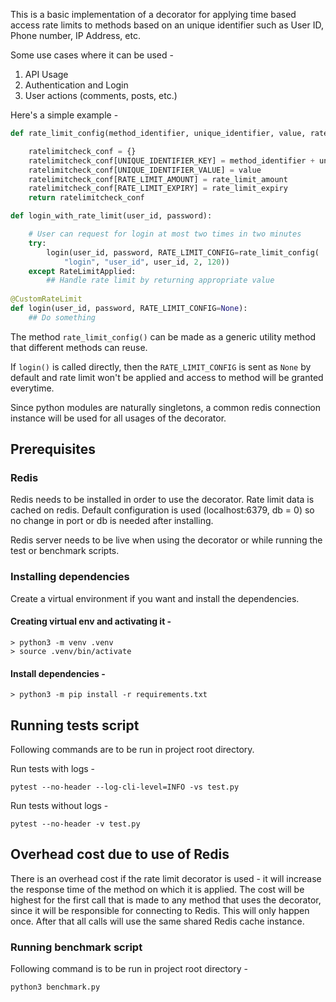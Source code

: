 This is a basic implementation of a decorator for applying time based access rate limits to methods based on an unique identifier such as User ID, Phone number, IP Address, etc. 

Some use cases where it can be used - 

1. API Usage
2. Authentication and Login
3. User actions (comments, posts, etc.)

Here's  a simple example -

```python
def rate_limit_config(method_identifier, unique_identifier, value, rate_limit_amount, rate_limit_expiry):

    ratelimitcheck_conf = {}
    ratelimitcheck_conf[UNIQUE_IDENTIFIER_KEY] = method_identifier + unique_identifier
    ratelimitcheck_conf[UNIQUE_IDENTIFIER_VALUE] = value
    ratelimitcheck_conf[RATE_LIMIT_AMOUNT] = rate_limit_amount
    ratelimitcheck_conf[RATE_LIMIT_EXPIRY] = rate_limit_expiry
    return ratelimitcheck_conf

def login_with_rate_limit(user_id, password):

    # User can request for login at most two times in two minutes
    try:
        login(user_id, password, RATE_LIMIT_CONFIG=rate_limit_config(
            "login", "user_id", user_id, 2, 120))
    except RateLimitApplied:
        ## Handle rate limit by returning appropriate value
    
@CustomRateLimit
def login(user_id, password, RATE_LIMIT_CONFIG=None):
    ## Do something
```

The method `rate_limit_config()` can be made as a generic utility method that different methods can reuse.

If `login()` is called directly, then the `RATE_LIMIT_CONFIG` is sent as `None` by default and rate limit won't be applied and access to method will be granted everytime.

Since python modules are naturally singletons, a common redis connection instance will be used for all usages of the decorator.

## Prerequisites

### Redis

Redis needs to be installed in order to use the decorator. Rate limit data is cached on redis. Default configuration is used (localhost:6379, db = 0) so no change in port or db is needed after installing.

Redis server needs to be live when using the decorator or while running the test or benchmark scripts.

### Installing dependencies 

Create a virtual environment if you want and install the dependencies.

#### Creating virtual env and activating it -

```
> python3 -m venv .venv
> source .venv/bin/activate
```
#### Install dependencies -
```
> python3 -m pip install -r requirements.txt
```

## Running tests script

Following commands are to be run in project root directory. 

Run tests with logs - 

```
pytest --no-header --log-cli-level=INFO -vs test.py
```

Run tests without logs - 

```
pytest --no-header -v test.py
```

## Overhead cost due to use of Redis

There is an overhead cost if the rate limit decorator is used - it will increase the response time of the method on which it is applied. The cost will be highest for the first call that is made to any method that uses the decorator, since it will be responsible for connecting to Redis. This will only happen once. After that all calls will use the same shared Redis cache instance.



### Running benchmark script

Following command is to be run in project root directory - 

```
python3 benchmark.py
```